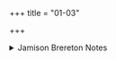 +++
title = "01-03"

+++

<details><summary>Jamison Brereton Notes</summary>

These first three vss. form something of a unity. Each begins with a “drink!” imperative (1a píbā sómam, 2a sá īm pāhi, 3a evā́pāhi), and each contains the lexeme abhí √tṛd ‘drill through to’. As outlined below, it is a pleasingly designed rhetorical structure, whose balance and contrast only become evident after conscious analysis.
</details>
